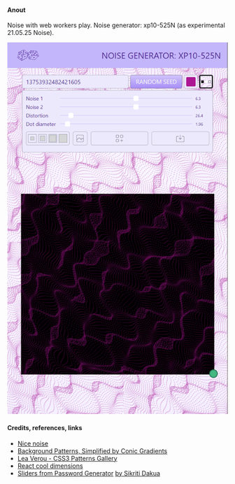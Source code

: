 #### Anout

Noise with web workers play. Noise generator: xp10-525N (as experimental 21.05.25 Noise).

![](src/assets/previews/2021-06-14_16-56-56.png)

#### Credits, references, links

* [Nice noise](https://noiseisnice.com)
* [Background Patterns, Simplified by Conic Gradients](https://css-tricks.com/background-patterns-simplified-by-conic-gradients/)
* [Lea Verou - CSS3 Patterns Gallery](https://projects.verou.me/css3patterns/)
* [React cool dimensions](https://react-cool-dimensions.netlify.app/)
* [Sliders from Password Generator](codepen.io/maxzz/pen/LYZJmbb) [by Sikriti Dakua](https://codepen.io/dev_loop/pen/vYYxvbz)
